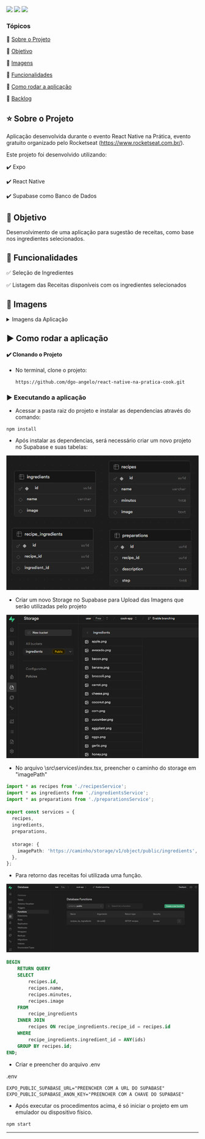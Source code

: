 <p align="left">

  <img src="https://img.shields.io/static/v1?label=Expo&message=platform&color=blue&style=for-the-badge&logoColor=white&logo=expo"/>
  <img src="https://img.shields.io/static/v1?label=Typescript&message=language&color=red&style=for-the-badge&logo=typescript"/>

  <img src="https://img.shields.io/static/v1?label=react native&message=framework&color=yellow&style=for-the-badge&logo=react"/>

</p>

### Tópicos

:small_blue_diamond: [Sobre o Projeto](#star-sobre-o-projeto)

:small_blue_diamond: [Objetivo](#dart-objetivo)

:small_blue_diamond: [Imagens](#sunrise_over_mountains-imagens)

:small_blue_diamond: [Funcionalidades](#bookmark_tabs-funcionalidades)

:small_blue_diamond: [Como rodar a aplicação](#arrow_forward-como-rodar-a-aplicação)

:small_blue_diamond: [Backlog](#dart-backlog)

## :star: Sobre o Projeto

Aplicação desenvolvida durante o evento React Native na Prática, evento gratuito organizado pelo Rocketseat (https://www.rocketseat.com.br/).

Este projeto foi desenvolvido utilizando:

:heavy_check_mark: Expo

:heavy_check_mark: React Native

:heavy_check_mark: Supabase como Banco de Dados

## :dart: Objetivo

Desenvolvimento de uma aplicação para sugestão de receitas, como base nos ingredientes selecionados.

## :bookmark_tabs: Funcionalidades

:white_check_mark: Seleção de Ingredientes

:white_check_mark: Listagem das Receitas disponíveis com os ingredientes selecionados

## :sunrise_over_mountains: Imagens

<details>
<summary> Imagens da Aplicação </summary>

![](./images/ingredients.png)
![](./images/recipe.png)
![](./images/recipe_detail.png)

</details>

## :arrow_forward: Como rodar a aplicação

#### :heavy_check_mark: Clonando o Projeto

- No terminal, clone o projeto:

  ```
  https://github.com/dgo-angelo/react-native-na-pratica-cook.git
  ```

### :arrow_forward: Executando a aplicação

- Acessar a pasta raiz do projeto e instalar as dependencias através do comando:

```
npm install
```

- Após instalar as dependencias, será necessário criar um novo projeto no Supabase e suas tabelas:

![](./images/supabase_tables.png)

- Criar um novo Storage no Supabase para Upload das Imagens que serão utilizadas pelo projeto

![](./images/supabase_storage.png)

- No arquivo \src\services\index.tsx, preencher o caminho do storage em "imagePath"

```typescript
import * as recipes from './recipesService';
import * as ingredients from './ingredientsService';
import * as preparations from './preparationsService';

export const services = {
  recipes,
  ingredients,
  preparations,

  storage: {
    imagePath: 'https://caminho/storage/v1/object/public/ingredients',
  },
};
```

- Para retorno das receitas foi utilizada uma função.

![](./images/supabase_function.png)

```sql
BEGIN
    RETURN QUERY
    SELECT
        recipes.id,
        recipes.name,
        recipes.minutes,
        recipes.image
    FROM
        recipe_ingredients
    INNER JOIN
        recipes ON recipe_ingredients.recipe_id = recipes.id
    WHERE
        recipe_ingredients.ingredient_id = ANY(ids)
    GROUP BY recipes.id;
END;
```

- Criar e preencher do arquivo .env

.env

```
EXPO_PUBLIC_SUPABASE_URL="PREENCHER COM A URL DO SUPABASE"
EXPO_PUBLIC_SUPABASE_ANON_KEY="PREENCHER COM A CHAVE DO SUPABASE"
```

- Após executar os procedimentos acima, é só iniciar o projeto em um emulador ou dispositivo físico.

```
npm start
```

<hr/>
